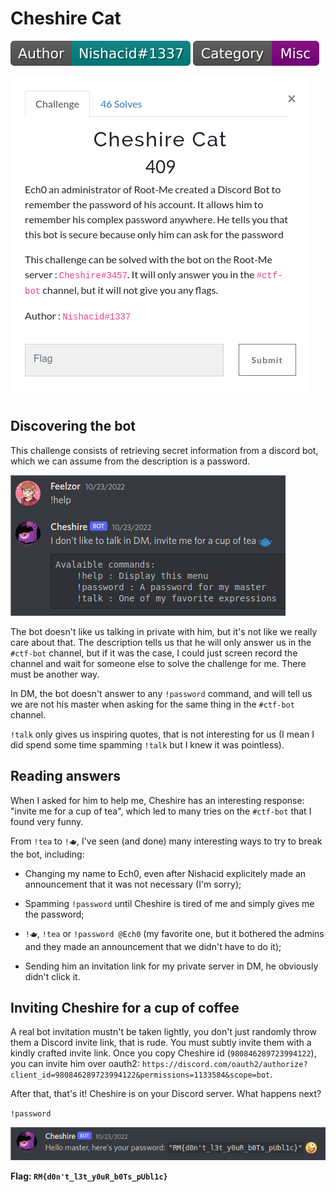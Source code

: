 # Cheshire Cat

![](./img/author-nishacid.svg) ![](./img/category.svg)

![](./img/cheshire-desc.png)

## Discovering the bot

This challenge consists of retrieving secret information from a discord bot, which we can assume from the description is a password.

![](./img/cheshire-1.png)

The bot doesn't like us talking in private with him, but it's not like we really care about that. The description tells us that he will only answer us in the `#ctf-bot` channel, but if it was the case, I could just screen record the channel and wait for someone else to solve the challenge for me. There must be another way.

In DM, the bot doesn't answer to any `!password` command, and will tell us we are not his master when asking for the same thing in the `#ctf-bot` channel.

`!talk` only gives us inspiring quotes, that is not interesting for us (I mean I did spend some time spamming `!talk` but I knew it was pointless).

## Reading answers

When I asked for him to help me, Cheshire has an interesting response: "invite me for a cup of tea", which led to many tries on the `#ctf-bot` that I found very funny.

From `!tea` to `!🫖`, I've seen (and done) many interesting ways to try to break the bot, including:

- Changing my name to Ech0, even after Nishacid explicitely made an announcement that it was not necessary (I'm sorry);

- Spamming `!password` until Cheshire is tired of me and simply gives me the password;

- `!🫖`, `!tea` or `!password @Ech0` (my favorite one, but it bothered the admins and they made an announcement that we didn't have to do it);

- Sending him an invitation link for my private server in DM, he obviously didn't click it.

## Inviting Cheshire for a cup of coffee

A real bot invitation mustn't be taken lightly, you don't just randomly throw them a Discord invite link, that is rude. You must subtly invite them with a kindly crafted invite link. Once you copy Cheshire id (`980846289723994122`), you can invite him over oauth2: `https://discord.com/oauth2/authorize?client_id=980846289723994122&permissions=1133584&scope=bot`.

After that, that's it! Cheshire is on your Discord server. What happens next?

`!password`

![](./img/cheshire-2.png)

**Flag: `RM{d0n't_l3t_y0uR_b0Ts_pUbl1c}`**
